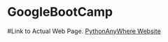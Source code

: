 # GoogleBootCamp

#Link to Actual Web Page.
[PythonAnyWhere Website](http://hectichiccups.pythonanywhere.com/)


